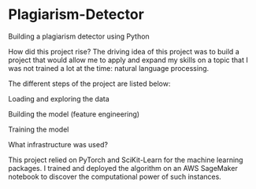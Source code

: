 # Plagiarism-Detector

Building a plagiarism detector using Python

How did this project rise?
The driving idea of this project was to build a project that would allow me to apply and expand my skills on a topic that I was not trained a lot at the time: natural language processing.

The different steps of the project are listed below:

Loading and exploring the data

Building the model (feature engineering)

Training the model

What infrastructure was used?

This project relied on PyTorch and SciKit-Learn for the machine learning packages. I trained and deployed the algorithm on an AWS SageMaker notebook to discover the computational power of such instances.
